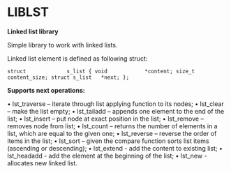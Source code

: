 # LIBLST

**Linked list library**

Simple library to work with linked lists.

Linked list element is defined as following struct:

`struct				s_list
{
	void			*content;
	size_t			content_size;
	struct s_list	*next;
};`

**Supports next operations:**

• lst_traverse – iterate through list applying function to its nodes;
• lst_clear – make the list empty;
• lst_tailadd – appends one element to the end of the list;
• lst_insert – put node at exact position in the list;
• lst_remove – removes node from list;
• lst_count – returns the number of elements in a list, which are equal to the given one;
• lst_reverse – reverse the order of items in the list;
• lst_sort – given the compare function sorts list items (ascending or descending);
• lst_extend - add the content to existing list;
• lst_headadd - add the element at the beginning of the list;
• lst_new - allocates new linked list. 
